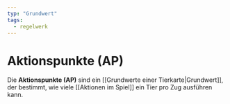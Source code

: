 ```yaml
---
typ: "Grundwert"
tags:
  - regelwerk
---
```

# Aktionspunkte (AP)
Die **Aktionspunkte (AP)** sind ein [[Grundwerte einer Tierkarte|Grundwert]], der bestimmt, wie viele [[Aktionen im Spiel]] ein Tier pro Zug ausführen kann.